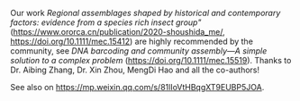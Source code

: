 
Our work *Regional assemblages shaped by historical and contemporary factors: evidence from a species rich insect group"* (https://www.ororca.cn/publication/2020-shoushida_me/, https://doi.org/10.1111/mec.15412) are highly recommended by the community, see *DNA barcoding and community assembly—A simple solution to a complex problem* (https://doi.org/10.1111/mec.15519). Thanks to Dr. Aibing Zhang, Dr. Xin Zhou, MengDi Hao and all the co-authors!


See also on https://mp.weixin.qq.com/s/81lIoVtHBqgXT9EUBP5JOA.